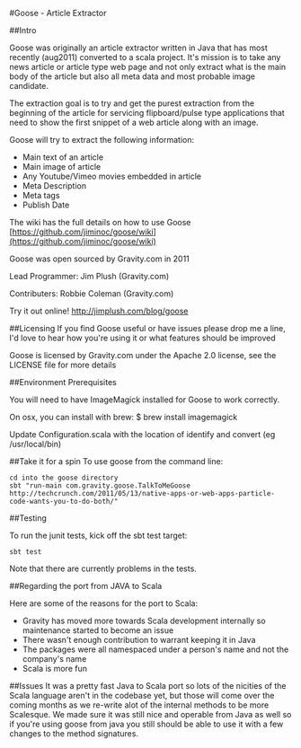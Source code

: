#Goose - Article Extractor

##Intro


Goose was originally an article extractor written in Java that has most recently (aug2011) converted to a scala project. It's mission is to take any news article or article type web page and not only extract what is the main body of the article but also all meta data and most probable image candidate.

The extraction goal is to try and get the purest extraction from the beginning of the article for servicing flipboard/pulse type applications that need to show the first snippet of a web article along with an image.

Goose will try to extract the following information:

 - Main text of an article
 - Main image of article
 - Any Youtube/Vimeo movies embedded in article
 - Meta Description
 - Meta tags
 - Publish Date


The wiki has the full details on how to use Goose [https://github.com/jiminoc/goose/wiki](https://github.com/jiminoc/goose/wiki)

Goose was open sourced by Gravity.com in 2011

Lead Programmer: Jim Plush (Gravity.com)

Contributers: Robbie Coleman (Gravity.com)


Try it out online!
http://jimplush.com/blog/goose


##Licensing
If you find Goose useful or have issues please drop me a line, I'd love to hear how you're using it or what features should be improved

Goose is licensed by Gravity.com under the Apache 2.0 license, see the LICENSE file for more details

##Environment Prerequisites

You will need to have ImageMagick installed for Goose to work correctly.

On osx, you can install with brew:
        $ brew install imagemagick

Update Configuration.scala with the location of identify and convert (eg /usr/local/bin)

##Take it for a spin
To use goose from the command line:

    cd into the goose directory
    sbt "run-main com.gravity.goose.TalkToMeGoose http://techcrunch.com/2011/05/13/native-apps-or-web-apps-particle-code-wants-you-to-do-both/"

##Testing

To run the junit tests, kick off the sbt test target:

    sbt test

Note that there are currently problems in the tests.

##Regarding the port from JAVA to Scala

Here are some of the reasons for the port to Scala:

 - Gravity has moved more towards Scala development internally so maintenance started to become an issue
 - There wasn't enough contribution to warrant keeping it in Java
 - The packages were all namespaced under a person's name and not the company's name
 - Scala is more fun


##Issues
It was a pretty fast Java to Scala port so lots of the nicities of the Scala language aren't in the codebase yet, but those will come over the coming months as we re-write alot of the internal methods to be more Scalesque.
We made sure it was still nice and operable from Java as well so if you're using goose from java you still should be able to use it with a few changes to the method signatures.